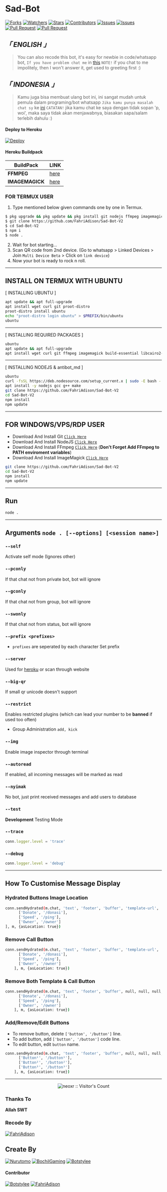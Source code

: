 # Sad-Bot

<a href="https://github.com/FahriAdison/Sad-Bot-V2/network/members"><img title="Forks" src="https://img.shields.io/github/forks/findme-19/antibot_md?label=Forks&color=blue&style=flat-square"></a>
<a href="https://github.com/FahriAdison/Sad-Bot-V2/watchers"><img title="Watchers" src="https://img.shields.io/github/watchers/findme-19/antibot_md?label=Watchers&color=green&style=flat-square"></a>
<a href="https://github.com/FahriAdison/Sad-Bot-V2/stargazers"><img title="Stars" src="https://img.shields.io/github/stars/findme-19/antibot_md?label=Stars&color=yellow&style=flat-square"></a>
<a href="https://github.com/FahriAdison/Sad-Bot-V2/graphs/contributors"><img title="Contributors" src="https://img.shields.io/github/contributors/findme-19/antibot_md?label=Contributors&color=blue&style=flat-square"></a>
<a href="https://github.com/FahriAdison/Sad-Bot-V2/issues"><img title="Issues" src="https://img.shields.io/github/issues/findme-19/antibot_md?label=Issues&color=success&style=flat-square"></a>
<a href="https://github.com/FahriAdison/Sad-Bot-V2/issues?q=is%3Aissue+is%3Aclosed"><img title="Issues" src="https://img.shields.io/github/issues-closed/findme-19/antibot_md?label=Issues&color=red&style=flat-square"></a>
<a href="https://github.com/FahriAdison/Sad-Bot-V2/pulls"><img title="Pull Request" src="https://img.shields.io/github/issues-pr/findme-19/antibot_md?label=PullRequest&color=success&style=flat-square"></a>
<a href="https://github.com/FahriAdison/Sad-Bot-V2/pulls?q=is%3Apr+is%3Aclosed"><img title="Pull Request" src="https://img.shields.io/github/issues-pr-closed/findme-19/antibot_md?label=PullRequest&color=red&style=flat-square"></a>

## _「 ENGLISH 」_
> You can also recode this bot, it's easy for newbie in code/whatsapp bot, `If you have problem chat me` in [this](http://wa.me/6282287219167) `NOTE!` if you chat to me impolitely, then I won't answer it, get used to greeting first :)

## _「 INDONESIA 」_
> Kamu juga bisa membuat ulang bot ini, ini sangat mudah untuk pemula dalam programing/bot whatsapp `Jika kamu punya masalah chat sy` ke [ini](http://wa.me/6282287219167) `CATATAN!` jika kamu chat ke saya dengan tidak sopan 'p, woi', maka saya tidak akan menjawabnya, biasakan sapa/salam terlebih dahulu :)
#### Deploy to Heroku
[![Deploy](https://www.herokucdn.com/deploy/button.svg)](https://heroku.com/deploy?template=https://github.com/FahriAdison/Sad-Bot-V2)

#### Heroku Buildpack
| BuildPack | LINK |
|--------|--------|
| **FFMPEG** |[here](https://github.com/jonathanong/heroku-buildpack-ffmpeg-latest) |
| **IMAGEMAGICK** | [here](https://github.com/DuckyTeam/heroku-buildpack-imagemagick) |

### FOR TERMUX USER
1. Type mentioned below given commands one by one in Termux.
```sh
$ pkg upgrade && pkg update && pkg install git nodejs ffmpeg imagemagick nano bash mc -y
$ git clone https://github.com/FahriAdison/Sad-Bot-V2
$ cd Sad-Bot-V2
$ npm i 
$ node .
```
2. Wait for bot starting...
3. Scan QR code from 2nd device. (Go to whatsapp > Linked Devices > Join `Multi Device Beta` > Click on `link device`)
4. Now your bot is ready to rock n roll.

---------

## INSTALL ON TERMUX WITH UBUNTU

[ INSTALLING UBUNTU ]

```bash
apt update && apt full-upgrade
apt install wget curl git proot-distro
proot-distro install ubuntu
echo "proot-distro login ubuntu" > $PREFIX/bin/ubuntu
ubuntu
```
---------

[ INSTALLING REQUIRED PACKAGES ]

```bash
ubuntu
apt update && apt full-upgrade
apt install wget curl git ffmpeg imagemagick build-essential libcairo2-dev libpango1.0-dev libjpeg-dev libgif-dev librsvg2-dev dbus-x11 ffmpeg2theora ffmpegfs ffmpegthumbnailer ffmpegthumbnailer-dbg ffmpegthumbs libavcodec-dev libavcodec-extra libavcodec-extra58 libavdevice-dev libavdevice58 libavfilter-dev libavfilter-extra libavfilter-extra7 libavformat-dev libavformat58 libavifile-0.7-bin libavifile-0.7-common libavifile-0.7c2 libavresample-dev libavresample4 libavutil-dev libavutil56 libpostproc-dev libpostproc55 graphicsmagick graphicsmagick-dbg graphicsmagick-imagemagick-compat graphicsmagick-libmagick-dev-compat groff imagemagick-6.q16hdri imagemagick-common libchart-gnuplot-perl libgraphics-magick-perl libgraphicsmagick++-q16-12 libgraphicsmagick++1-dev
```

---------

[ INSTALLING NODEJS & antibot_md ]

```bash
ubuntu
curl -fsSL https://deb.nodesource.com/setup_current.x | sudo -E bash -
apt install -y nodejs gcc g++ make
git clone https://github.com/FahriAdison/Sad-Bot-V2
cd Sad-Bot-V2
npm install
npm update
```

---------

## FOR WINDOWS/VPS/RDP USER

* Download And Install Git [`Click Here`](https://git-scm.com/downloads)
* Download And Install NodeJS [`Click Here`](https://nodejs.org/en/download)
* Download And Install FFmpeg [`Click Here`](https://ffmpeg.org/download.html) (**Don't Forget Add FFmpeg to PATH enviroment variables**)
* Download And Install ImageMagick [`Click Here`](https://imagemagick.org/script/download.php)

```bash
git clone https://github.com/FahriAdison/Sad-Bot-V2
cd Sad-Bot-V2
npm install
npm update
```

---------

## Run

```bash
node .
```

---------

## Arguments `node . [--options] [<session name>]`

### `--self`

Activate self mode (Ignores other)

### `--pconly`

If that chat not from private bot, bot will ignore

### `--gconly`

If that chat not from group, bot will ignore

### `--swonly`

If that chat not from status, bot will ignore

### `--prefix <prefixes>`

* `prefixes` are seperated by each character
Set prefix

### `--server`

Used for [heroku](https://heroku.com/) or scan through website

### `--big-qr`

If small qr unicode doesn't support

### `--restrict`

Enables restricted plugins (which can lead your number to be **banned** if used too often)

* Group Administration `add, kick`

### `--img`

Enable image inspector through terminal

### `--autoread`

If enabled, all incoming messages will be marked as read

### `--nyimak`

No bot, just print received messages and add users to database

### `--test`

**Development** Testing Mode

### `--trace`

```js
conn.logger.level = 'trace'
```

### `--debug`

```js
conn.logger.level = 'debug'
```

---------

## How To Customise Message Display

### Hydrated Buttons Image Location
```bash
conn.sendHydrated(m.chat, 'text', 'footer', 'buffer', 'template-url', 'Template-Name', '0123456789', 'Template-CALL', [
      ['Donate', '/donasi'],
      ['Speed', '/ping'],
      ['Owner', '/owner']
], m, {asLocation: true})
```

### Remove Call Button
```bash
conn.sendHydrated(m.chat, 'text', 'footer', 'buffer', 'template-url', 'Template-Name', null, null, [
      ['Donate', '/donasi'],
      ['Speed', '/ping'],
      ['Owner', '/owner']
    ], m, {asLocation: true})
```

### Remove Both Template & Call Button
```bash
conn.sendHydrated(m.chat, 'text', 'footer', 'buffer', null, null, null, null, [
      ['Donate', '/donasi'],
      ['Speed', '/ping'],
      ['Owner', '/owner']
    ], m, {asLocation: true})
```
### Add/Remove/Edit Buttons
* To remove button, delete `['button', '/button']` line.
* To add button, add `['button', '/button']` code line.
* To edit button, edit `button` name.
```bash
conn.sendHydrated(m.chat, 'text', 'footer', 'buffer', null, null, null, null, [
      ['Button¹', '/button¹'],
      ['Button²', '/button²'],
      ['Button³', '/button³']
    ], m, {asLocation: true})
```

---------

<p align="center"><img src="https://profile-counter.glitch.me/{FahriAdison}/count.svg" alt="neoxr :: Visitor's Count" /></p>

### Thanks To 
**Allah SWT**
### Recode By
[![FahriAdison](https://github.com/FahriAdison.png?size=100)](https://github.com/FahriAdison)
## Create By
[![Nurutomo](https://github.com/Nurutomo.png?size=100)](https://github.com/Nurutomo)
[![BochilGaming](https://github.com/BochilGaming.png?size=100)](https://github.com/BochilGaming)
[![Botstylee](https://github.com/Botstylee.png?size=100)](https://github.com/Botstylee)
#### Contributor
[![Botstylee](https://github.com/botstylee.png?size=100)](https://github.com/Botstylee)
[![FahriAdison](https://github.com/FahriAdison.png?size=100)](https://github.com/FahriAdison)
